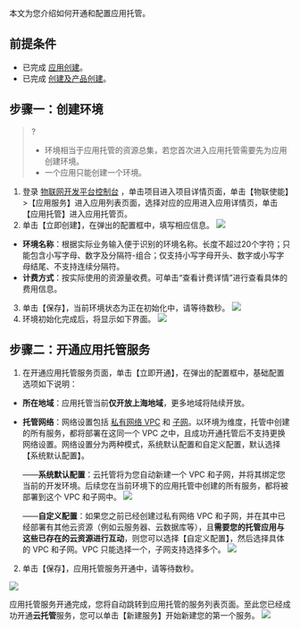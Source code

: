 

本文为您介绍如何开通和配置应用托管。
## 前提条件
- 已完成 [应用创建](https://cloud.tencent.com/document/product/1081/50038#.E6.96.B0.E5.BB.BA.E5.BA.94.E7.94.A8)。
- 已完成 [创建及产品创建](https://cloud.tencent.com/document/product/1081/34739)。

## 步骤一：创建环境

>?
> - 环境相当于应用托管的资源总集，若您首次进入应用托管需要先为应用创建环境。
> - 一个应用只能创建一个环境。
> 
1. 登录 [物联网开发平台控制台](https://console.cloud.tencent.com/iotexplorer) ，单击项目进入项目详情页面，单击【物联使能】>【应用服务】进入应用列表页面，选择对应的应用进入应用详情页，单击【应用托管】进入应用托管页。
2. 单击【立即创建】，在弹出的配置框中，填写相应信息。
![](https://main.qcloudimg.com/raw/7a9578ac113d87d960bd84cc930a60a5.jpg)
 - **环境名称**：根据实际业务输入便于识别的环境名称。长度不超过20个字符；只能包含小写字母、数字及分隔符-组合；仅支持小写字母开头、数字或小写字母结尾、不支持连续分隔符。
 - **计费方式**：按实际使用的资源量收费。可单击“查看计费详情”进行查看具体的费用信息。
3. 单击【保存】，当前环境状态为正在初始化中，请等待数秒。
![](https://main.qcloudimg.com/raw/f435bdc989eccc3865a2a35b4ea0c11c.jpg)
4. 环境初始化完成后，将显示如下界面。
![](https://main.qcloudimg.com/raw/b77daecdc9e68ddeb3fb203ec1a1e658.jpg)

## 步骤二：开通应用托管服务

1. 在开通应用托管服务页面，单击【立即开通】，在弹出的配置框中，基础配置选项如下说明：


- **所在地域**：应用托管当前**仅开放上海地域**，更多地域将陆续开放。

- **托管网络**：网络设置包括 [私有网络 VPC](https://cloud.tencent.com/document/product/215) 和 [子网](https://cloud.tencent.com/document/product/215/20046#.E5.AD.90.E7.BD.91)。以环境为维度，托管中创建的所有服务，都将部署在这同一个 VPC 之中，且成功开通托管后不支持更换网络设置。网络设置分为两种模式，系统默认配置和自定义配置，默认选择【系统默认配置】。

    ——**系统默认配置**：云托管将为您自动新建一个 VPC 和子网，并将其绑定您当前的开发环境。后续您在当前环境下的应用托管中创建的所有服务，都将被部署到这个 VPC 和子网中。
    ![](https://main.qcloudimg.com/raw/2b9a014e13717efec7851145be274bd2.png)

    ——**自定义配置**：如果您之前已经创建过私有网络 VPC 和子网，并在其中已经部署有其他云资源（例如云服务器、云数据库等），且**需要您的托管应用与这些已存在的云资源进行互动**，则您可以选择【自定义配置】，然后选择具体的 VPC 和子网。VPC 只能选择一个，子网支持选择多个。
    ![](https://main.qcloudimg.com/raw/931f448ec8a422cc4366c1d0dc917324.png)

2. 单击【保存】，应用托管服务开通中，请等待数秒。

![](https://main.qcloudimg.com/raw/fa184647c5641d9272135832d44232f7.png)

应用托管服务开通完成，您将自动跳转到应用托管的服务列表页面。至此您已经成功开通**云托管**服务，您可以单击【新建服务】开始新建您的第一个服务。
![](https://main.qcloudimg.com/raw/7fb9f33b895e6e390a1c5f34c7bfe1eb.png)


